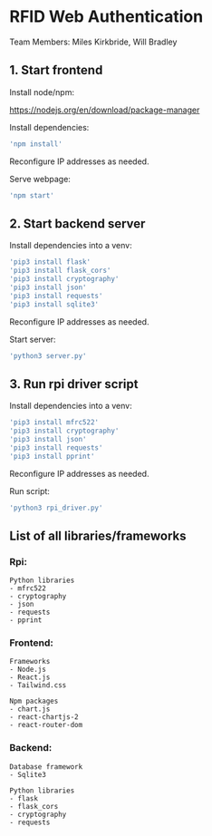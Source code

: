 # RFID Web Authentication

Team Members: Miles Kirkbride, Will Bradley

## 1. Start frontend

Install node/npm:

https://nodejs.org/en/download/package-manager

Install dependencies:

```bash
'npm install'
```

Reconfigure IP addresses as needed. 

Serve webpage:

```bash
'npm start'
```

## 2. Start backend server

Install dependencies into a venv:

```bash
'pip3 install flask' 
'pip3 install flask_cors'
'pip3 install cryptography'
'pip3 install json'
'pip3 install requests'
'pip3 install sqlite3'
```

Reconfigure IP addresses as needed. 

Start server:

```bash
'python3 server.py'
```


## 3. Run rpi driver script

Install dependencies into a venv:

```bash
'pip3 install mfrc522'
'pip3 install cryptography'
'pip3 install json'
'pip3 install requests'
'pip3 install pprint'
```

Reconfigure IP addresses as needed. 

Run script:

```bash
'python3 rpi_driver.py'
```

## List of all libraries/frameworks

### Rpi:

    Python libraries
    - mfrc522
    - cryptography
    - json
    - requests
    - pprint


### Frontend:

    Frameworks
    - Node.js
    - React.js
    - Tailwind.css

    Npm packages
    - chart.js
    - react-chartjs-2
    - react-router-dom


### Backend:

    Database framework
    - Sqlite3

    Python libraries
    - flask
    - flask_cors
    - cryptography
    - requests

